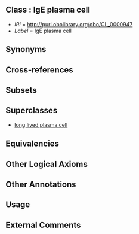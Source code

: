 
## Class : IgE plasma cell

 * *IRI* = http://purl.obolibrary.org/obo/CL_0000947
 * *Label* = IgE plasma cell

## Synonyms


## Cross-references


## Subsets


## Superclasses

 * [long lived plasma cell](../../CL/74/CL_0000974.md)

## Equivalencies


## Other Logical Axioms


## Other Annotations


## Usage


## External Comments

